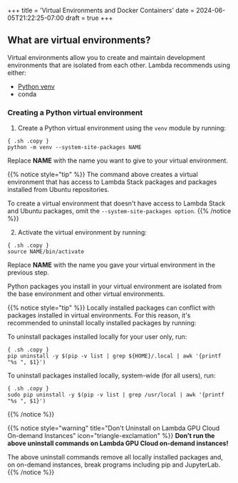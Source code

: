 +++
title = 'Virtual Environments and Docker Containers'
date = 2024-06-05T21:22:25-07:00
draft = true
+++

## What are virtual environments?

Virtual environments allow you to create and maintain development environments
that are isolated from each other. Lambda recommends using either:

- [Python venv](#creating-a-python-virtual-environment)
- conda

### Creating a Python virtual environment

1. Create a Python virtual environment using the `venv` module by running:

```
{ .sh .copy }
python -m venv --system-site-packages NAME
```

Replace **NAME** with the name you want to give to your virtual
environment.

{{% notice style="tip" %}}
The command above creates a virtual environment that has access to
Lambda Stack packages and packages installed from Ubuntu repositories.

To create a virtual environment that doesn't have access to Lambda Stack
and Ubuntu packages, omit the `--system-site-packages option`.
{{% /notice %}}

2.  Activate the virtual environment by running:

```
{ .sh .copy }
source NAME/bin/activate
```

Replace **NAME** with the name you gave your virtual environment in the
previous step.

Python packages you install in your virtual environment are isolated from
the base environment and other virtual environments.

{{% notice style="tip" %}}
Locally installed packages can conflict with packages installed in virtual
environments. For this reason, it's recommended to uninstall locally installed
packages by running:

To uninstall packages installed locally for your user only, run:

```
{ .sh .copy }
pip uninstall -y $(pip -v list | grep ${HOME}/.local | awk '{printf "%s ", $1}')
```

To uninstall packages installed locally, system-wide (for all users), run:

```
{ .sh .copy }
sudo pip uninstall -y $(pip -v list | grep /usr/local | awk '{printf "%s ", $1}')
```
{{% /notice %}}

{{% notice style="warning" title="Don't Uninstall on Lambda GPU Cloud On-demand Instances" icon="triangle-exclamation" %}}
**Don't run the above uninstall commands on Lambda GPU Cloud on-demand
instances!**
    
The above uninstall commands remove all locally installed packages and, on
on-demand instances, break programs including pip and JupyterLab.
{{% /notice %}}
